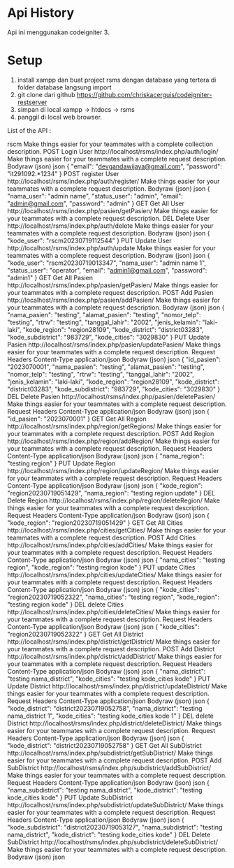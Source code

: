 # Api History
Api ini menggunakan codeigniter 3.

# Setup
1. install xampp dan buat project rsms dengan database yang tertera di folder database langsung import
2. git clone dari github https://github.com/chriskacerguis/codeigniter-restserver
3. simpan di local xampp -> htdocs -> rsms
4. panggil di local web browser.

List of the API :

rscm
Make things easier for your teammates with a complete collection description.
POST
Login User
http://localhost/rsms/index.php/auth/login/
Make things easier for your teammates with a complete request description.
Bodyraw (json)
json
{
  "email": "devgandawijaya@gmail.com",
  "password": "it291092.*1234"
}
POST
register User
http://localhost/rsms/index.php/auth/register/
Make things easier for your teammates with a complete request description.
Bodyraw (json)
json
{
  "nama_user": "admin name",
  "status_user": "admin",
  "email": "admin@gmail.com",
  "password": "admin"
}
GET
Get All User
http://localhost/rsms/index.php/pasien/getPasien/
Make things easier for your teammates with a complete request description.
DEL
Delete User
http://localhost/rsms/index.php/auth/delete
Make things easier for your teammates with a complete request description.
Bodyraw (json)
json
{
  "kode_user": "rscm20230719112544"
}
PUT
Update User
http://localhost/rsms/index.php/auth/update
Make things easier for your teammates with a complete request description.
Bodyraw (json)
json
{
  "kode_user": "rscm20230719013347",
  "nama_user": "admin name 1",
  "status_user": "operator",
  "email": "admin1@gmail.com",
  "password": "admin1"
}
GET
Get All Pasien
http://localhost/rsms/index.php/pasien/getPasien/
Make things easier for your teammates with a complete request description.
POST
Add Pasien
http://localhost/rsms/index.php/pasien/addPasien/
Make things easier for your teammates with a complete request description.
Bodyraw (json)
json
{
  "nama_pasien": "testing",
  "alamat_pasien": "testing",
  "nomor_telp": "testing",
  "rtrw": "testing",
  "tanggal_lahir": "2002",
  "jenis_kelamin": "laki-laki",
  "kode_region": "region28109",
  "kode_district": "district03283",
  "kode_subdistrict": "983729",
  "kode_cities": "3029830"
}
PUT
Update Pasien
http://localhost/rsms/index.php/pasien/updatePasien/
Make things easier for your teammates with a complete request description.
Request Headers
Content-Type
application/json
Bodyraw (json)
json
{
  "id_pasien": "2023070001",
  "nama_pasien": "testing",
  "alamat_pasien": "testing",
  "nomor_telp": "testing",
  "rtrw": "testing",
  "tanggal_lahir": "2002",
  "jenis_kelamin": "laki-laki",
  "kode_region": "region28109",
  "kode_district": "district03283",
  "kode_subdistrict": "983729",
  "kode_cities": "3029830"
}
DEL
Delete Pasien
http://localhost/rsms/index.php/pasien/deletePasien/
Make things easier for your teammates with a complete request description.
Request Headers
Content-Type
application/json
Bodyraw (json)
json
{
  "id_pasien": "2023070001"
}
GET
Get All Region
http://localhost/rsms/index.php/region/getRegions/
Make things easier for your teammates with a complete request description.
POST
Add Region
http://localhost/rsms/index.php/region/addRegion/
Make things easier for your teammates with a complete request description.
Request Headers
Content-Type
application/json
Bodyraw (json)
json
{
  "nama_region": "testing region"
}
PUT
Update Region
http://localhost/rsms/index.php/region/updateRegion/
Make things easier for your teammates with a complete request description.
Request Headers
Content-Type
application/json
Bodyraw (json)
json
{
  "kode_region": "region20230719051429",
  "nama_region": "testing region update"
}
DEL
Delete Region
http://localhost/rsms/index.php/region/deleteRegion/
Make things easier for your teammates with a complete request description.
Request Headers
Content-Type
application/json
Bodyraw (json)
json
{
  "kode_region": "region20230719051429"
}
GET
Get All Cities
http://localhost/rsms/index.php/cities/getCities/
Make things easier for your teammates with a complete request description.
POST
Add Cities
http://localhost/rsms/index.php/cities/addCities/
Make things easier for your teammates with a complete request description.
Request Headers
Content-Type
application/json
Bodyraw (json)
json
{
  "nama_cities": "testing region",
  "kode_region": "testing region kode"
}
PUT
update Cities
http://localhost/rsms/index.php/cities/updateCities/
Make things easier for your teammates with a complete request description.
Request Headers
Content-Type
application/json
Bodyraw (json)
json
{
  "kode_cities": "region20230719052322",
  "nama_cities": "testing region",
  "kode_region": "testing region kode"
}
DEL
delete Cities
http://localhost/rsms/index.php/cities/deleteCities/
Make things easier for your teammates with a complete request description.
Request Headers
Content-Type
application/json
Bodyraw (json)
json
{
  "kode_cities": "region20230719052322"
}
GET
Get All District
http://localhost/rsms/index.php/district/getDistrict/
Make things easier for your teammates with a complete request description.
POST
Add District
http://localhost/rsms/index.php/district/addDistrict/
Make things easier for your teammates with a complete request description.
Request Headers
Content-Type
application/json
Bodyraw (json)
json
{
  "nama_district": "testing nama_district",
  "kode_cities": "testing kode_cities kode"
}
PUT
Update District
http://localhost/rsms/index.php/district/updateDistrict/
Make things easier for your teammates with a complete request description.
Request Headers
Content-Type
application/json
Bodyraw (json)
json
{
  "kode_district": "district20230719052758",
  "nama_district": "testing nama_district 1",
  "kode_cities": "testing kode_cities kode 1"
}
DEL
delete District
http://localhost/rsms/index.php/district/deleteDistrict/
Make things easier for your teammates with a complete request description.
Request Headers
Content-Type
application/json
Bodyraw (json)
json
{
  "kode_district": "district20230719052758"
}
GET
Get All SubDistrict
http://localhost/rsms/index.php/subdistrict/getSubDistrict/
Make things easier for your teammates with a complete request description.
POST
Add SubDistrict
http://localhost/rsms/index.php/subdistrict/addSubDistrict/
Make things easier for your teammates with a complete request description.
Request Headers
Content-Type
application/json
Bodyraw (json)
json
{
  "nama_subdistrict": "testing nama_district",
  "kode_district": "testing kode_cities kode"
}
PUT
Update SubDistrict
http://localhost/rsms/index.php/subdistrict/updateSubDistrict/
Make things easier for your teammates with a complete request description.
Request Headers
Content-Type
application/json
Bodyraw (json)
json
{
  "kode_subdistrict": "district20230719053127",
  "nama_subdistrict": "testing nama_district",
  "kode_district": "testing kode_cities kode"
}
DEL
Delete SubDistrict
http://localhost/rsms/index.php/subdistrict/deleteSubDistrict/
Make things easier for your teammates with a complete request description.
Bodyraw (json)
json

